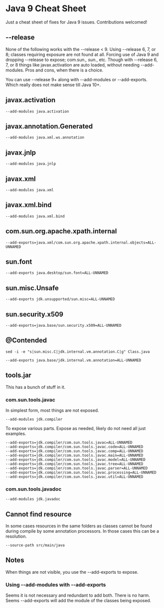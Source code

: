 # Java 9 Cheat Sheet

Just a cheat sheet of fixes for Java 9 issues.
Contributions welcomed!

## --release
None of the following works with the --release < 9. Using --release 
6, 7, or 8; classes requiring exposure are not found at all. 
Forcing use of Java 9 and dropping --release to expose; com.sun.*, 
sun.*, etc. Though with --release 6, 7, or 8 things like 
javax.activation are auto loaded, without needing --add-modules. Pros 
and cons, when there is a choice.

You can use --release 9+ along with --add-modules or --add-exports.
Which really does not make sense till Java 10+.

## javax.activation
```
--add-modules java.activation
```

## javax.annotation.Generated
```
--add-modules java.xml.ws.annotation
```

## javax.jnlp
```
--add-modules java.jnlp
```

## javax.xml
```
--add-modules java.xml
```

## javax.xml.bind
```
--add-modules java.xml.bind
```

## com.sun.org.apache.xpath.internal
```
--add-exports=java.xml/com.sun.org.apache.xpath.internal.objects=ALL-UNNAMED
```

## sun.font
```
--add-exports java.desktop/sun.font=ALL-UNNAMED
```

## sun.misc.Unsafe
```
--add-exports jdk.unsupported/sun.misc=ALL-UNNAMED
```

## sun.security.x509
```
--add-exports=java.base/sun.security.x509=ALL-UNNAMED
```

## @Contended
```
sed -i -e "s|sun.misc.C|jdk.internal.vm.annotation.C|g" Class.java

--add-exports java.base/jdk.internal.vm.annotation=ALL-UNNAMED
```

## tools.jar
This has a bunch of stuff in it.

### com.sun.tools.javac
In simplest form, most things are not exposed.
```
--add-modules jdk.compiler
```

To expose various parts. Expose as needed, likely do not need all just examples.
```
--add-exports=jdk.compiler/com.sun.tools.javac=ALL-UNNAMED 
--add-exports=jdk.compiler/com.sun.tools.javac.code=ALL-UNNAMED 
--add-exports=jdk.compiler/com.sun.tools.javac.comp=ALL-UNNAMED 
--add-exports=jdk.compiler/com.sun.tools.javac.main=ALL-UNNAMED 
--add-exports=jdk.compiler/com.sun.tools.javac.model=ALL-UNNAMED 
--add-exports=jdk.compiler/com.sun.tools.javac.tree=ALL-UNNAMED 
--add-exports=jdk.compiler/com.sun.tools.javac.parser=ALL-UNNAMED 
--add-exports=jdk.compiler/com.sun.tools.javac.processing=ALL-UNNAMED
--add-exports=jdk.compiler/com.sun.tools.javac.util=ALL-UNNAMED
```

### com.sun.tools.javadoc
```
--add-modules jdk.javadoc
```

## Cannot find resource
In some cases resources in the same folders as classes cannot be found 
during compile by some annotation processors. In those cases this can be 
a resolution.
```
--source-path src/main/java
```

## Notes
When things are not visible, you use the --add-exports to expose.

### Using --add-modules with --add-exports
Seems it is not necessary and redundant to add both. There is no harm. 
Seems --add-exports will add the module of the classes being exposed.
